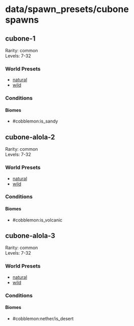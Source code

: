 # data/spawn_presets/cubone spawns  
  
## cubone-1  
Rarity: common  
Levels: 7-32  
  
### World Presets  
* [natural](/data/world_presets/natural.md)  
* [wild](/data/world_presets/wild.md)  
  
### Conditions  
  
#### Biomes  
  * #cobblemon:is_sandy
  
  
## cubone-alola-2  
Rarity: common  
Levels: 7-32  
  
### World Presets  
* [natural](/data/world_presets/natural.md)  
* [wild](/data/world_presets/wild.md)  
  
### Conditions  
  
#### Biomes  
  * #cobblemon:is_volcanic
  
  
## cubone-alola-3  
Rarity: common  
Levels: 7-32  
  
### World Presets  
* [natural](/data/world_presets/natural.md)  
* [wild](/data/world_presets/wild.md)  
  
### Conditions  
  
#### Biomes  
  * #cobblemon:nether/is_desert
  

